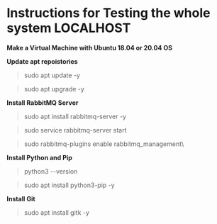 # Instructions for Testing the whole system LOCALHOST

**Make a Virtual Machine with Ubuntu 18.04 or 20.04 OS**

**Update apt repoistories**
 >sudo apt update -y
 
 >sudo apt upgrade -y

**Install RabbitMQ Server**
 >sudo apt install rabbitmq-server -y
 
 >sudo service rabbitmq-server start
 
 >sudo rabbitmq-plugins enable rabbitmq_management\

**Install Python and Pip**
 >python3 --version
 
 >sudo apt install python3-pip -y

**Install Git**
 >sudo apt install gitk -y

